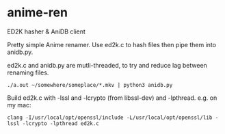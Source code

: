 # anime-ren
ED2K hasher &amp; AniDB client

Pretty simple Anime renamer. Use ed2k.c to hash files then pipe them into anidb.py.

ed2k.c and anidb.py are mutli-threaded, to try and reduce lag between renaming files.

```
./a.out ~/somewhere/someplace/*.mkv | python3 anidb.py
```

Build ed2k.c with -lssl and -lcrypto (from libssl-dev) and -lpthread. e.g. on my mac:

```
clang -I/usr/local/opt/openssl/include -L/usr/local/opt/openssl/lib -lssl -lcrypto -lpthread ed2k.c
```
